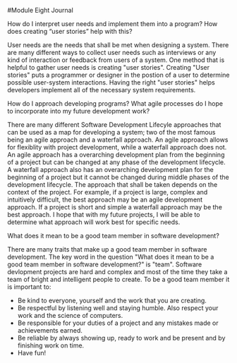 #Module Eight Journal

How do I interpret user needs and implement them into a program? How does creating “user stories” help with this?

User needs are the needs that shall be met when designing a system. There are many different ways to collect user needs such as interviews or any kind of interaction or feedback from users of a system. One method that is helpful to gather user needs is creating "user stories". Creating "User stories" puts a programmer or designer in the postion of a user to determine possible user-system interactions. Having the right "user stories" helps developers implement all of the necessary system requirements. 

How do I approach developing programs? What agile processes do I hope to incorporate into my future development work?

There are many different Software Development Lifecyle approaches that can be used as a map for developing a system; two of the most famous being an agile approach and a waterfall approach. An agile approach allows for flexiblity with project development, while a waterfall approach does not. An agile approach has a overarching development plan from the beginning of a project but can be changed at any phase of the development lifecycle. A waterfall approach also has an overarching development plan for the beginning of a project but it cannot be changed during middle phases of the development lifecycle. The approach that shall be taken depends on the context of the project. For example, if a project is large, complex and intuitively difficult, the best approach may be an agile development approach. If a project is short and simple a waterfall approach may be the best approach. I hope that with my future projects, I will be able to determine what approach will work best for specific needs.

What does it mean to be a good team member in software development?

There are many traits that make up a good team member in software development. The key word in the question "What does it mean to be a good team member in software development?" is "team". Software devlopment projects are hard and complex and most of the time they take a team of bright and intelligent people to create. To be a good team member it is important to:
 * Be kind to everyone, yourself and the work that you are creating.
 * Be respectful by listening well and staying humble. Also respect your work and the science of computers.
 * Be responsible for your duties of a project and any mistakes made or achievements earned.
 * Be reliable by always showing up, ready to work and be present and by finishing work on time.
 * Have fun!
